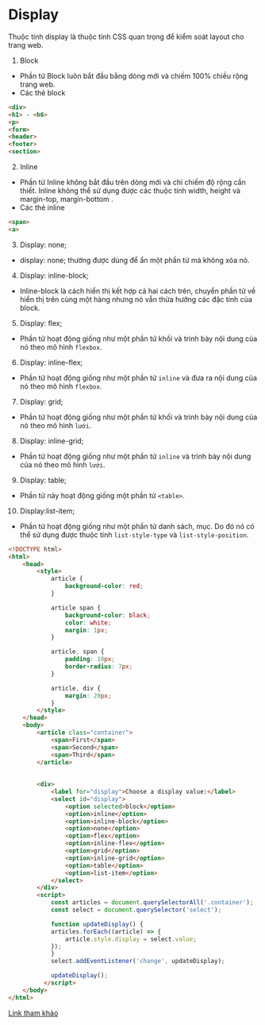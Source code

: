 # Display
Thuộc tính display là thuộc tính CSS quan trọng để kiểm soát layout cho trang web. 
1. Block
- Phần tử Block luôn bắt đầu bằng dòng mới và chiếm 100% chiều rộng trang web.
- Các thẻ block
```html
<div>
<h1> - <h6>
<p>
<form>
<header>
<footer>
<section>
```
2. Inline 
- Phần tử Inline không bắt đầu trên dòng mới và chỉ chiếm độ rộng cần thiết. Inline không thể sử dụng được các thuộc tính width, height và margin-top, margin-bottom .
- Các thẻ inline
```html
<span>
<a>
```
3. Display: none;
- display: none; thường được dùng để ẩn một phần tử mà không xóa nó.
4. Display: inline-block;
- Inline-block là cách hiển thị kết hợp cả hai cách trên, chuyển phần tử về hiển thị trên cùng một hàng nhưng nó vẫn thừa hưởng các đặc tính của block.
5. Display: flex;
- Phần tử hoạt động giống như một phần tử khối và trình bày nội dung của nó theo mô hình `flexbox`.
6. Display: inline-flex;
- Phần tử hoạt động giống như một phần tử `inline` và đưa ra nội dung của nó theo mô hình `flexbox`.
7. Display: grid;
- Phần tử hoạt động giống như một phần tử khối và trình bày nội dung của nó theo mô hình `lưới`.
8. Display: inline-grid;
- Phần tử hoạt động giống như một phần tử `inline` và trình bày nội dung của nó theo mô hình `lưới`.
9. Display: table;
- Phần tử này hoạt động giống một phần tử `<table>`.
10. Display:list-item;
- Phần tử hoạt động giống như một phần tử danh sách, mục. Do đó nó có thể sử dụng được thuộc tính `list-style-type` và `list-style-position`.

```html
<!DOCTYPE html>
<html>
    <head>
        <style>
            article {
                background-color: red;
            }

            article span {
                background-color: black;
                color: white;
                margin: 1px;
            }

            article, span {
                padding: 10px;
                border-radius: 7px;
            }

            article, div {
                margin: 20px;
            }
        </style>
    </head>
    <body>
        <article class="container">
            <span>First</span>
            <span>Second</span>
            <span>Third</span>
        </article>
          
          
        <div>
            <label for="display">Choose a display value:</label>
            <select id="display">
                <option selected>block</option>
                <option>inline</option>
                <option>inline-block</option>
                <option>none</option>
                <option>flex</option>
                <option>inline-flex</option>
                <option>grid</option>
                <option>inline-grid</option>
                <option>table</option>
                <option>list-item</option>
            </select>
        </div>
        <script>
            const articles = document.querySelectorAll('.container');
            const select = document.querySelector('select');

            function updateDisplay() {
            articles.forEach((article) => {
                article.style.display = select.value;
            });
            }
            select.addEventListener('change', updateDisplay);

            updateDisplay();
          </script>
    </body>
</html>
```
[Link tham khảo](https://developer.mozilla.org/en-US/docs/Web/CSS/display)


